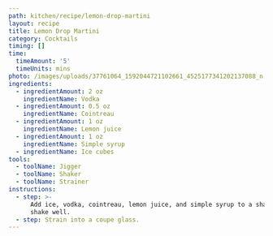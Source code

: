 ```yaml
---
path: kitchen/recipe/lemon-drop-martini
layout: recipe
title: Lemon Drop Martini
category: Cocktails
timing: []
time:
  timeAmount: '5'
  timeUnits: mins
photo: /images/uploads/37761064_1592044721102661_4525177341202137088_n.jpg
ingredients:
  - ingredientAmount: 2 oz
    ingredientName: Vodka
  - ingredientAmount: 0.5 oz
    ingredientName: Cointreau
  - ingredientAmount: 1 oz
    ingredientName: Lemon juice
  - ingredientAmount: 1 oz
    ingredientName: Simple syrup
  - ingredientName: Ice cubes
tools:
  - toolName: Jigger
  - toolName: Shaker
  - toolName: Strainer
instructions:
  - step: >-
      Add ice, vodka, cointreau, lemon juice, and simple syrup to a shaker and
      shake well.
  - step: Strain into a coupe glass.
---
```


